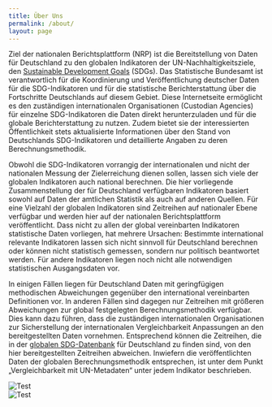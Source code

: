 ```yaml
---
title: Über Uns
permalink: /about/
layout: page
---
```


Ziel der nationalen Berichtsplattform (NRP) ist die Bereitstellung von Daten für Deutschland zu den globalen  Indikatoren der UN-Nachhaltigkeitsziele, den [Sustainable Development Goals](https://www.un.org/sustainabledevelopment/sustainable-development-goals/) (SDGs). Das Statistische Bundesamt ist verantwortlich für die Koordinierung und Veröffentlichung deutscher Daten für die SDG-Indikatoren und für die statistische Berichterstattung über die Fortschritte Deutschlands auf diesem Gebiet. Diese Internetseite ermöglicht es den zuständigen internationalen Organisationen (Custodian Agencies) für einzelne SDG-Indikatoren die Daten direkt herunterzuladen und für die globale Berichterstattung zu nutzen. Zudem bietet sie der interessierten Öffentlichkeit stets aktualisierte Informationen über den Stand von Deutschlands SDG-Indikatoren und detaillierte Angaben zu deren Berechnungsmethodik.

Obwohl die SDG-Indikatoren vorrangig der internationalen und nicht der nationalen Messung der Zielerreichung dienen sollen, lassen sich viele der globalen Indikatoren auch national berechnen. Die hier vorliegende Zusammenstellung der für Deutschland verfügbaren Indikatoren basiert sowohl auf Daten der amtlichen Statistik als auch auf anderen Quellen. Für eine Vielzahl der globalen Indikatoren sind Zeitreihen auf nationaler Ebene verfügbar und werden hier auf der nationalen Berichtsplattform veröffentlicht. Dass nicht zu allen der global vereinbarten Indikatoren statistische Daten vorliegen, hat mehrere Ursachen: Bestimmte international relevante Indikatoren lassen sich nicht sinnvoll für Deutschland berechnen oder können nicht statistisch gemessen, sondern nur politisch beantwortet werden. Für andere Indikatoren liegen noch nicht alle notwendigen statistischen Ausgangsdaten vor.

In einigen Fällen liegen für Deutschland Daten mit geringfügigen methodischen Abweichungen gegenüber den international vereinbarten Definitionen vor. In anderen Fällen sind dagegen nur Zeitreihen mit größeren Abweichungen zur global festgelegten Berechnungsmethodik verfügbar. Dies kann dazu führen, dass die zuständigen internationalen Organisationen zur Sicherstellung der internationalen Vergleichbarkeit Anpassungen an den bereitgestellten Daten vornehmen. Entsprechend können die Zeitreihen, die in der [globalen SDG-Datenbank](https://unstats.un.org/sdgs/indicators/database/) für Deutschland zu finden sind, von den hier bereitgestellten Zeitreihen abweichen. Inwiefern die veröffentlichten Daten der globalen Berechnungsmethodik entsprechen, ist unter dem Punkt „Vergleichbarkeit mit UN-Metadaten“ unter jedem Indikator beschrieben.


<div id="imgDown"><img src="https://g205sdgs.github.io/sdg-indicators/public/testImg.PNG" alt="Test"/></div>
<div id="imgUp"><img src="https://g205sdgs.github.io/sdg-indicators/public/testImgInfo.PNG" alt="Test"/></div>
